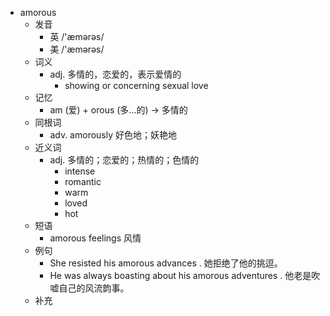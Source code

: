 - amorous
  - 发音
    - 英 /'æmərəs/
    - 美 /'æmərəs/
  - 词义
    - adj. 多情的，恋爱的，表示爱情的
      - showing or concerning sexual love
  - 记忆
    - am (爱) + orous (多…的) → 多情的
  - 同根词
    - adv. amorously 好色地；妖艳地
  - 近义词
    - adj. 多情的；恋爱的；热情的；色情的
      - intense
      - romantic
      - warm
      - loved
      - hot
  - 短语
    - amorous feelings 风情
  - 例句
    - She resisted his amorous advances . 她拒绝了他的挑逗。
    - He was always boasting about his amorous adventures . 他老是吹嘘自己的风流韵事。
  - 补充